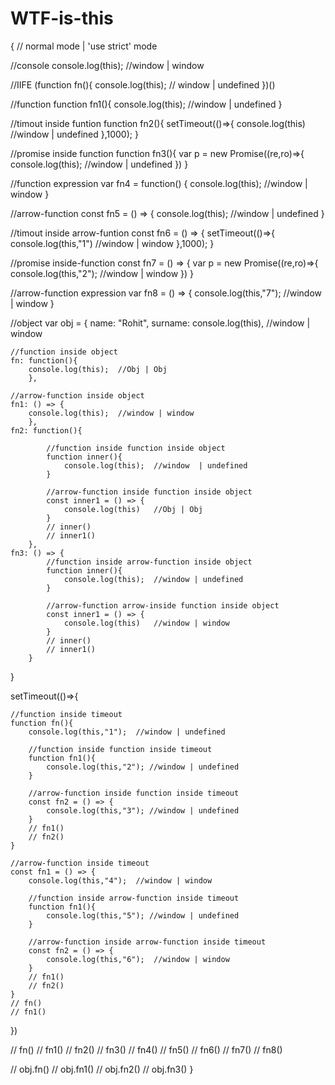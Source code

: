 # WTF-is-this

{
// normal mode | 'use strict' mode


//console
console.log(this); 	//window | window


//IIFE
(function fn(){
	console.log(this); 	// window | undefined
})()


//function
function fn1(){
	console.log(this); 	//window | undefined
}

//timout inside funtion
function fn2(){
	setTimeout(()=>{
		console.log(this) 	//window | undefined
	},1000);
}

//promise inside function
function fn3(){
	var p = new Promise((re,ro)=>{
		console.log(this); 	//window | undefined
	})
}

//function expression
var fn4 = function() {
	console.log(this); 	//window | window
}


//arrow-function
const fn5 = () => {
	console.log(this); 	//window | undefined
}

//timout inside arrow-funtion
const fn6 = () => {
	setTimeout(()=>{
		console.log(this,"1") 	//window | window
	},1000);
}

//promise inside-function
const fn7 = () => {
	var p = new Promise((re,ro)=>{
		console.log(this,"2"); 	//window | window
	})
}

//arrow-function expression
var fn8 = () => {
	console.log(this,"7"); 	//window | window
}



//object
var obj = {
	name: "Rohit",
	surname: console.log(this),  //window | window

	//function inside object
	fn: function(){
		console.log(this); 	//Obj | Obj
		},

	//arrow-function inside object
	fn1: () => {
		console.log(this); 	//window | window
		},
	fn2: function(){

			//function inside function inside object
			function inner(){
				console.log(this); 	//window  | undefined
			} 

			//arrow-function inside function inside object
			const inner1 = () => {
				console.log(this) 	//Obj | Obj
			} 
			// inner()
			// inner1()
		},
	fn3: () => {
			//function inside arrow-function inside object
			function inner(){
				console.log(this); 	//window | undefined
			}

			//arrow-function arrow-inside function inside object
			const inner1 = () => {
				console.log(this) 	//window | window
			} 
			// inner()
			// inner1()
		}
}


setTimeout(()=>{

	//function inside timeout
	function fn(){
		console.log(this,"1"); 	//window | undefined
		
		//function inside function inside timeout
		function fn1(){
			console.log(this,"2"); //window | undefined
		}

		//arrow-function inside function inside timeout
		const fn2 = () => {
			console.log(this,"3"); //window | undefined
		}
		// fn1() 
		// fn2()
	}

	//arrow-function inside timeout
	const fn1 = () => {
		console.log(this,"4"); 	//window | window

		//function inside arrow-function inside timeout
		function fn1(){
			console.log(this,"5"); //window | undefined
		}

		//arrow-function inside arrow-function inside timeout
		const fn2 = () => {
			console.log(this,"6"); 	//window | window
		}
		// fn1() 
		// fn2()
	}
	// fn()
	// fn1()

})


// fn()
// fn1()
// fn2()
// fn3()
// fn4()
// fn5()
// fn6()
// fn7()
// fn8()


// obj.fn()
// obj.fn1()
// obj.fn2()
// obj.fn3()
}

